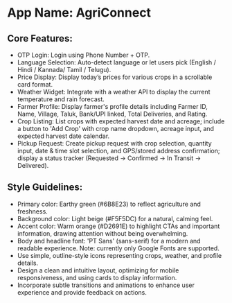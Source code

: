 # **App Name**: AgriConnect

## Core Features:

- OTP Login: Login using Phone Number + OTP.
- Language Selection: Auto-detect language or let users pick (English / Hindi / Kannada/ Tamil / Telugu).
- Price Display: Display today’s prices for various crops in a scrollable card format.
- Weather Widget: Integrate with a weather API to display the current temperature and rain forecast.
- Farmer Profile: Display farmer's profile details including Farmer ID, Name, Village, Taluk, Bank/UPI linked, Total Deliveries, and Rating.
- Crop Listing: List crops with expected harvest date and acreage; include a button to 'Add Crop' with crop name dropdown, acreage input, and expected harvest date calendar.
- Pickup Request: Create pickup request with crop selection, quantity input, date & time slot selection, and GPS/stored address confirmation; display a status tracker (Requested → Confirmed → In Transit → Delivered).

## Style Guidelines:

- Primary color: Earthy green (#6B8E23) to reflect agriculture and freshness.
- Background color: Light beige (#F5F5DC) for a natural, calming feel.
- Accent color: Warm orange (#D2691E) to highlight CTAs and important information, drawing attention without being overwhelming.
- Body and headline font: 'PT Sans' (sans-serif) for a modern and readable experience. Note: currently only Google Fonts are supported.
- Use simple, outline-style icons representing crops, weather, and profile details.
- Design a clean and intuitive layout, optimizing for mobile responsiveness, and using cards to display information.
- Incorporate subtle transitions and animations to enhance user experience and provide feedback on actions.